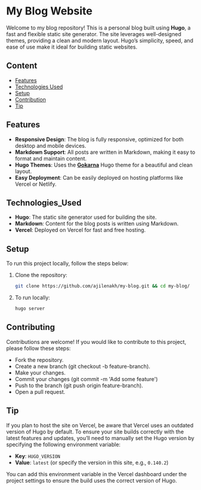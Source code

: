 # My Blog Website

Welcome to my blog repository! This is a personal blog built using **Hugo**, a fast and flexible static site generator. The site leverages well-designed themes, providing a clean and modern layout. Hugo’s simplicity, speed, and ease of use make it ideal for building static websites.

## Content
- [Features](#Features)
- [Technologies Used](#Technologies_Used)
- [Setup](#Setup)
- [Contribution](#Contributing)
- [Tip](#Tip)

## Features

- **Responsive Design**: The blog is fully responsive, optimized for both desktop and mobile devices.
- **Markdown Support**: All posts are written in Markdown, making it easy to format and maintain content.
- **Hugo Themes**: Uses the [**Gokarna**](https://github.com/gokarna-theme/gokarna-hugo) Hugo theme for a beautiful and clean layout.
- **Easy Deployment**: Can be easily deployed on hosting platforms like Vercel or Netlify.

## Technologies_Used

- **Hugo**: The static site generator used for building the site.
- **Markdown**: Content for the blog posts is written using Markdown.
- **Vercel**: Deployed on Vercel for fast and free hosting.

## Setup

To run this project locally, follow the steps below:

1. Clone the repository:

   ```bash
   git clone https://github.com/ajilenakh/my-blog.git && cd my-blog/
   ```
2. To run locally:
   ```bash
   hugo server
   ```
## Contributing

Contributions are welcome! If you would like to contribute to this project, please follow these steps:
- Fork the repository.
- Create a new branch (git checkout -b feature-branch).
- Make your changes.
- Commit your changes (git commit -m 'Add some feature')
- Push to the branch (git push origin feature-branch).
- Open a pull request.


## Tip

If you plan to host the site on Vercel, be aware that Vercel uses an outdated version of Hugo by default. To ensure your site builds correctly with the latest features and updates, you’ll need to manually set the Hugo version by specifying the following environment variable:

- **Key**: `HUGO_VERSION`
- **Value**: `latest` (or specify the version in this site, e.g., `0.140.2`)

You can add this environment variable in the Vercel dashboard under the project settings to ensure the build uses the correct version of Hugo.

